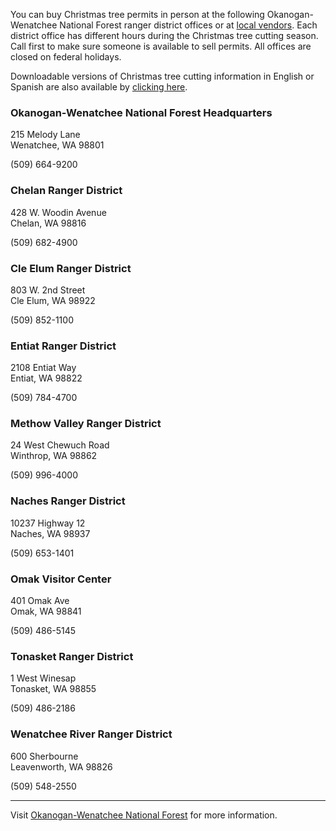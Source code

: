 You can buy Christmas tree permits in person at the following Okanogan-Wenatchee National Forest ranger district offices or at [local vendors](https://www.fs.usda.gov/detail/okawen/passes-permits/forestproducts/?cid=fsbdev3_053596). Each district office has different hours during the Christmas tree cutting season. Call first to make sure someone is available to sell permits. All offices are closed on federal holidays.

Downloadable versions of Christmas tree cutting information in English or Spanish are also available by [clicking here](https://www.fs.usda.gov/detail/okawen/passes-permits/?cid=fsbdev3_053596).

### Okanogan-Wenatchee National Forest Headquarters
215 Melody Lane   
Wenatchee, WA 98801

(509) 664-9200

### Chelan Ranger District
428 W. Woodin Avenue   
Chelan, WA 98816

(509) 682-4900

### Cle Elum Ranger District
803 W. 2nd Street   
Cle Elum, WA 98922

(509) 852-1100

### Entiat Ranger District
2108 Entiat Way   
Entiat, WA 98822

(509) 784-4700

### Methow Valley Ranger District
24 West Chewuch Road   
Winthrop, WA 98862

(509) 996-4000

### Naches Ranger District
10237 Highway 12   
Naches, WA 98937

(509) 653-1401

### Omak Visitor Center
401 Omak Ave   
Omak, WA 98841

(509) 486-5145

### Tonasket Ranger District
1 West Winesap   
Tonasket, WA 98855

(509) 486-2186 

### Wenatchee River Ranger District
600 Sherbourne   
Leavenworth, WA 98826

(509) 548-2550

---

Visit [Okanogan-Wenatchee National Forest](https://www.fs.usda.gov/main/okawen/home) for more information.
